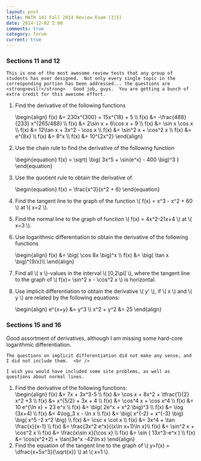 ```yaml
---
layout: post
title: MATH 141 Fall 2014 Review Exam (3|5)
date: 2014-12-02 2:00
comments: true
category: forum
current: true
---
```


<div class="well">
	<h3>Sections 11 and 12</h3>

	This is one of the most awesome review tests that any group of students has ever designed.  Not only every single topic in the corresponding portion has been addressed... the questions are <strong>evil!</strong>   Good job, guys.  You are getting a bunch of extra credit for this awesome effort.
</div>

1. Find the derivative of the following functions

	<div>
		\begin{align}
		f(x) &= 230x^{300} + 15x^{18} + 5 \\
		f(x) &= -\frac{488}{233} x^{265/488} \\
		f(x) &= 2\sin x + 6\cos x + 9 \\
		f(x) &= \sin x \cos x \\
		f(x) &= 12\tan x + 3x^2 - \cos x \\
		f(x) &= \sin^2 x + \cos^2 x \\
		f(x) &= e^{8x} \\
		f(x) &= 8^x \\
		f(x) &= 10^{2x^2}
		\end{align}
	</div>

2. Use the chain rule to find the derivative of the following function

	<div>
		\begin{equation}
		f(x) = \sqrt{ \big( 3x^5 + \sin(e^x) - 400 \big)^3 }	
		\end{equation}
	</div>

3. Use the quotient rule to obtain the derivative of

	<div>
		\begin{equation}
		f(x) = \frac{x^3}{x^2 + 6}	
		\end{equation}
	</div>

4. Find the tangent line to the graph of the function <span>\\( f(x) = x^3 - x^2 + 60 \\)</span> at <span>\\( x=2 \\)</span>.
5. Find the normal line to the graph of function <span>\\( f(x) = 4x^2-21x+4 \\)</span> at <span>\\( x=3 \\)</span>.
6. Use logarithmic differentiation to obtain the derivative of the following functions

	<div>
		\begin{align}
		f(x) &= \big( \cos 8x \big)^x	\\
		f(x) &= \big( \tan x \big)^{9/x}\\
		\end{align}
	</div>

7. Find all <span>\\( x \\)</span>-values in the interval <span>\\( [0,2\pi] \\)</span>, where the tangent line to the graph of <span>\\( f(x)= \sin^2 x - \cos^2 x \\)</span> is horizontal.
8. Use implicit differentiation to obtain the derivative <span>\\( y' \\)</span>, if <span>\\( x \\)</span> and <span>\\( y \\)</span> are related by the following equations:

	<div>
		\begin{align}
		e^{x+y} &= y^3 \\
		x^2 + y^2 &= 25		
		\end{align}
	</div>

<div class="well">
	<h3>Sections 15 and 16</h3>
	Good assortment of derivatives, although I am missing some hard-core logarithmic differentiation. <br />

	The questions on implicit differentiation did not make any sense, and I did not include them.  <br />

	I wish you would have included some site problems, as well as questions about normal lines.
</div>

1. Find the derivative of the following functions:
	<div>
		\begin{align}
		f(x) &= 7x + 3x^3-5 \\
		f(x) &= \cos x + 8x^2 + \tfrac{1}{2} x^2 +3 \\
		f(x) &= x^{5/2} + 3x + 4 \\
		f(x) &= \cos^4 x + \cos x^4 \\
		f(x) &= 10 e^{\ln x} + 23 e^x \\
		f(x) &= \big( 2e^x + x^2 \big)^3 \\
		f(x) &= \log (3x+4) \\
		f(x) &= 4\log_3 x - \ln x \\
		f(x) &= \big( x^{-2} + x^{-3} \big) \big( x^5 -2 x^2 \big) \\
		f(x) &= \csc x \cot x \\
		f(x) &= 3x^4 + \tan \frac{x}{x-1} \\
		f(x) &= \frac{3x^2 e^x}{(x\ln x+1)\ln x}\\
		f(x) &= \sin^2 x + \cos^2 x \\
		f(x) &= \frac{x\sin x}{\cos x} \\
		f(x) &= \sin ( 13x^3-e^x ) \\
		f(x) &= \cos(x^2+2) + \tan(3e^x -42\ln x)
		\end{align}
	</div>
2.  Find the equation of the tangent line to the graph of <span>\\( y=f(x) = \dfrac{x+5x^3}{\sqrt{x}} \\)</span> at <span>\\( x=1 \\)</span>.
	